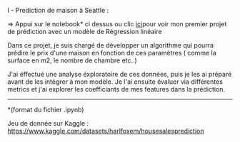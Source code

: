 I - Prediction de maison à Seattle : 

=> Appui sur le notebook* ci dessus ou clic [ici](https://github.com/AyoubHaddou/Prediction_house_lr/blob/main/presentation_prediction_house.ipynb)pour voir mon premier projet de prédiction avec un modèle de Régression linéaire


Dans ce projet, je suis chargé de développer un algorithme qui pourra prédire le prix d'une maison en fonction de ces paramètres ( comme la surface en m2, le nombre de chambre etc..)

J'ai éffectué une analyse éxploratoire de ces données, puis je les ai préparé avant de les intégrer à mon modèle. 
Je l'ai ensuite évaluer via différentes metrics et j'ai explorer les coefficiants de mes features dans la prédiction. 


--------------------------------------------------------------

*(format du fichier .ipynb)

Jeu de donnée sur Kaggle :
https://www.kaggle.com/datasets/harlfoxem/housesalesprediction